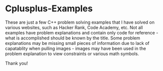 # Cplusplus-Examples

These are just a few C++ problem solving examples that I have solved on various websites, such as Hacker Rank, Code Academy, etc. 
Not all examples have problem explanations and contain only code for reference - what is accomplished should be known by the title. 
Some problem explanations may be missing small pieces of information due to lack of capatablity when pulling images - images may have been used in the problem explanation to view constraints or various math symbols.

Thank you!
